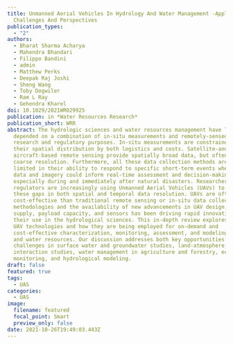 ```yaml
---
title: Unmanned Aerial Vehicles In Hydrology And Water Management -Applications,
  Challenges And Perspectives
publication_types:
  - "2"
authors:
  - Bharat Sharma Acharya
  - Mahendra Bhandari
  - Filippo Bandini
  - admin
  - Matthew Perks
  - Deepak Raj Joshi
  - Sheng Wang
  - Toby Dogwiler
  - Ram L Ray
  - Gehendra Kharel
doi: 10.1029/2021WR029925
publication: in *Water Resources Research*
publication_short: WRR
abstract: The hydrologic sciences and water resources management have long
  depended on a combination of in-situ measurements and remotely-sensed data for
  research and regulatory purposes. In-situ measurements are constrained in
  their spatial distribution by both logistics and costs. Satellite-and manned
  aircraft-based remote sensing provide spatially broad data, but often of a
  coarse resolution. Furthermore, all these data collection methods are often
  limited in their ability to respond to specific short-term events when the
  data and imagery could inform real-time assessment and decision-making,
  especially during and immediately after natural disasters. Researchers and
  regulators are increasingly using Unmanned Aerial Vehicles (UAVs) to fill
  these gaps in both spatial and temporal data resolution. UAVs are often more
  cost-effective than traditional remote sensing or in-situ data collection
  methodologies and the availability of new advancements in UAV design, power
  supply, payload capacity, and sensors has been driving rapid innovations in
  their use in the hydrological sciences. This in-depth review explores these
  UAV technologies and how they are being employed for on-demand and
  cost-effective characterization, monitoring, assessment, and modeling of soil
  and water resources. Our discussion addresses both key opportunities and
  challenges in surface water and groundwater studies, land-atmosphere
  interaction studies, water management in agriculture and forestry, ecosystem
  monitoring, and hydrological modeling.
draft: false
featured: true
tags:
  - UAS
categories:
  - UAS
image:
  filename: featured
  focal_point: Smart
  preview_only: false
date: 2021-10-26T19:49:03.443Z
---
```

